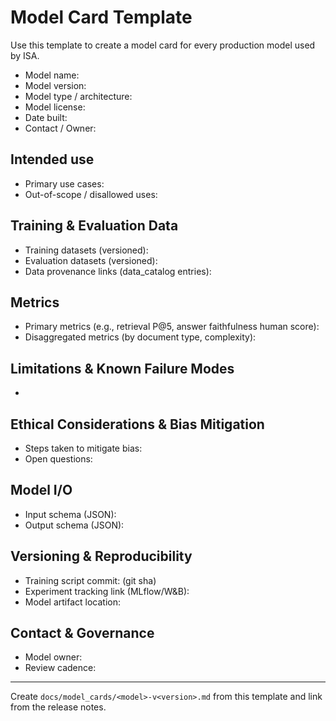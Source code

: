 # Model Card Template

Use this template to create a model card for every production model used by ISA.

- Model name:
- Model version:
- Model type / architecture:
- Model license:
- Date built:
- Contact / Owner:

## Intended use

- Primary use cases:
- Out-of-scope / disallowed uses:

## Training & Evaluation Data

- Training datasets (versioned):
- Evaluation datasets (versioned):
- Data provenance links (data_catalog entries):

## Metrics

- Primary metrics (e.g., retrieval P@5, answer faithfulness human score):
- Disaggregated metrics (by document type, complexity):

## Limitations & Known Failure Modes

-

## Ethical Considerations & Bias Mitigation

- Steps taken to mitigate bias:
- Open questions:

## Model I/O

- Input schema (JSON):
- Output schema (JSON):

## Versioning & Reproducibility

- Training script commit: (git sha)
- Experiment tracking link (MLflow/W&B):
- Model artifact location:

## Contact & Governance

- Model owner:
- Review cadence:

---

Create `docs/model_cards/<model>-v<version>.md` from this template and link from the release notes.
